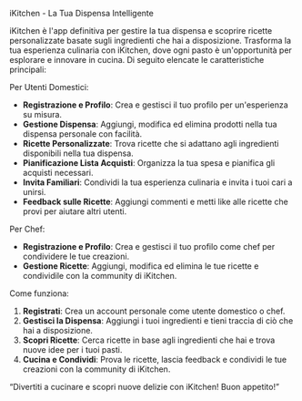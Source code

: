 iKitchen - La Tua Dispensa Intelligente

iKitchen è l'app definitiva per gestire la tua dispensa e scoprire ricette personalizzate basate sugli ingredienti che hai a disposizione. Trasforma la tua esperienza culinaria con iKitchen, dove ogni pasto è un'opportunità per esplorare e innovare in cucina. Di seguito elencate le caratteristiche principali:

Per Utenti Domestici:
- **Registrazione e Profilo**: Crea e gestisci il tuo profilo per un'esperienza su misura.
- **Gestione Dispensa**: Aggiungi, modifica ed elimina prodotti nella tua dispensa personale con facilità.
- **Ricette Personalizzate**: Trova ricette che si adattano agli ingredienti disponibili nella tua dispensa.
- **Pianificazione Lista Acquisti**: Organizza la tua spesa e pianifica gli acquisti necessari.
- **Invita Familiari**: Condividi la tua esperienza culinaria e invita i tuoi cari a unirsi.
- **Feedback sulle Ricette**: Aggiungi commenti e metti like alle ricette che provi per aiutare altri utenti.

Per Chef:
- **Registrazione e Profilo**: Crea e gestisci il tuo profilo come chef per condividere le tue creazioni.
- **Gestione Ricette**: Aggiungi, modifica ed elimina le tue ricette e condividile con la community di iKitchen.

Come funziona:
1. **Registrati**: Crea un account personale come utente domestico o chef.
2. **Gestisci la Dispensa**: Aggiungi i tuoi ingredienti e tieni traccia di ciò che hai a disposizione.
3. **Scopri Ricette**: Cerca ricette in base agli ingredienti che hai e trova nuove idee per i tuoi pasti.
4. **Cucina e Condividi**: Prova le ricette, lascia feedback e condividi le tue creazioni con la community di iKitchen.

“Divertiti a cucinare e scopri nuove delizie con iKitchen! Buon appetito!”
